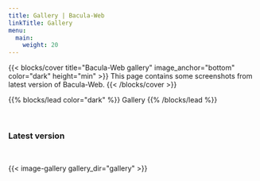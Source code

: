 ```yaml
---
title: Gallery | Bacula-Web
linkTitle: Gallery
menu:
  main:
    weight: 20
---
```


{{< blocks/cover title="Bacula-Web gallery" image_anchor="bottom" color="dark" height="min" >}}
This page contains some screenshots from latest version of Bacula-Web.
{{< /blocks/cover >}}

{{% blocks/lead color="dark" %}}
Gallery
{{% /blocks/lead %}}

<br />

### Latest version

<br />

{{< image-gallery gallery_dir="gallery" >}}

